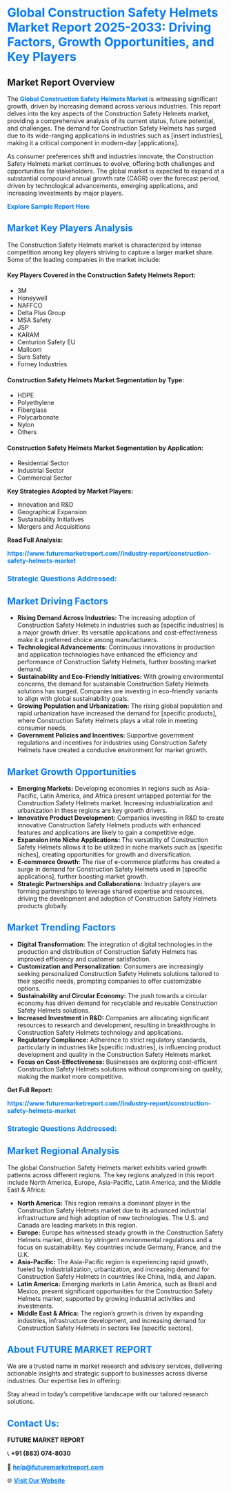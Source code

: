 <h1 style="color: #007BFF;">Global Construction Safety Helmets Market Report 2025-2033: Driving Factors, Growth Opportunities, and Key Players</h1>

<section id="overview">
<h2>Market Report Overview</h2>
<p>The <a href="https://www.futuremarketreport.com//industry-report/construction-safety-helmets-market" style="color: #007BFF; text-decoration: none;"><strong>Global Construction Safety Helmets Market</strong></a> is witnessing significant growth, driven by increasing demand across various industries. This report delves into the key aspects of the Construction Safety Helmets market, providing a comprehensive analysis of its current status, future potential, and challenges. The demand for Construction Safety Helmets has surged due to its wide-ranging applications in industries such as [insert industries], making it a critical component in modern-day [applications].</p>
<p>As consumer preferences shift and industries innovate, the Construction Safety Helmets market continues to evolve, offering both challenges and opportunities for stakeholders. The global market is expected to expand at a substantial compound annual growth rate (CAGR) over the forecast period, driven by technological advancements, emerging applications, and increasing investments by major players.</p>
</section>

<section id="overview">
<p><a href="https://www.futuremarketreport.com//request-sample/reportId=51166" style="color: #007BFF; text-decoration: none;"><strong>Explore Sample Report Here</strong></a></p>
</section>

<section id="key-players">
<h2 style="color: #007BFF;">Market Key Players Analysis</h2>
<p>The Construction Safety Helmets market is characterized by intense competition among key players striving to capture a larger market share. Some of the leading companies in the market include:</p>
<h4>Key Players Covered in the Construction Safety Helmets Report:</h4>
<ul><li>3M</li><li>Honeywell</li><li>NAFFCO</li><li>Delta Plus Group</li><li>MSA Safety</li><li>JSP</li><li>KARAM</li><li>Centurion Safety EU</li><li>Mallcom</li><li>Sure Safety</li><li>Forney Industries</li></ul>
<h4>Construction Safety Helmets Market Segmentation by Type:</h4>
<ul><li>HDPE</li><li>Polyethylene</li><li>Fiberglass</li><li>Polycarbonate</li><li>Nylon</li><li>Others</li></ul>

<h4>Construction Safety Helmets Market Segmentation by Application:</h4>
<ul><li>Residential Sector</li><li>Industrial Sector</li><li>Commercial Sector</li></ul>
<p><strong>Key Strategies Adopted by Market Players:</strong></p>
<ul>
<li>Innovation and R&D</li>
<li>Geographical Expansion</li>
<li>Sustainability Initiatives</li>
<li>Mergers and Acquisitions</li>
</ul>
</section>

<section>
<p><strong>Read Full Analysis: </strong></p><a href="https://www.futuremarketreport.com//industry-report/construction-safety-helmets-market" style="color: #007BFF; text-decoration: none;"><strong>https://www.futuremarketreport.com//industry-report/construction-safety-helmets-market</strong></a>
<h3 style="color: #007BFF;">Strategic Questions Addressed:</h3>
</section>

<section id="driving-factors">
<h2 style="color: #007BFF;">Market Driving Factors</h2>
<ul>
<li><strong>Rising Demand Across Industries:</strong> The increasing adoption of Construction Safety Helmets in industries such as [specific industries] is a major growth driver. Its versatile applications and cost-effectiveness make it a preferred choice among manufacturers.</li>
<li><strong>Technological Advancements:</strong> Continuous innovations in production and application technologies have enhanced the efficiency and performance of Construction Safety Helmets, further boosting market demand.</li>
<li><strong>Sustainability and Eco-Friendly Initiatives:</strong> With growing environmental concerns, the demand for sustainable Construction Safety Helmets solutions has surged. Companies are investing in eco-friendly variants to align with global sustainability goals.</li>
<li><strong>Growing Population and Urbanization:</strong> The rising global population and rapid urbanization have increased the demand for [specific products], where Construction Safety Helmets plays a vital role in meeting consumer needs.</li>
<li><strong>Government Policies and Incentives:</strong> Supportive government regulations and incentives for industries using Construction Safety Helmets have created a conducive environment for market growth.</li>
</ul>
</section>

<section id="growth-opportunities">
<h2 style="color: #007BFF;">Market Growth Opportunities</h2>
<ul>
<li><strong>Emerging Markets:</strong> Developing economies in regions such as Asia-Pacific, Latin America, and Africa present untapped potential for the Construction Safety Helmets market. Increasing industrialization and urbanization in these regions are key growth drivers.</li>
<li><strong>Innovative Product Development:</strong> Companies investing in R&D to create innovative Construction Safety Helmets products with enhanced features and applications are likely to gain a competitive edge.</li>
<li><strong>Expansion into Niche Applications:</strong> The versatility of Construction Safety Helmets allows it to be utilized in niche markets such as [specific niches], creating opportunities for growth and diversification.</li>
<li><strong>E-commerce Growth:</strong> The rise of e-commerce platforms has created a surge in demand for Construction Safety Helmets used in [specific applications], further boosting market growth.</li>
<li><strong>Strategic Partnerships and Collaborations:</strong> Industry players are forming partnerships to leverage shared expertise and resources, driving the development and adoption of Construction Safety Helmets products globally.</li>
</ul>
</section>

<section id="trending-factors">
<h2 style="color: #007BFF;">Market Trending Factors</h2>
<ul>
<li><strong>Digital Transformation:</strong> The integration of digital technologies in the production and distribution of Construction Safety Helmets has improved efficiency and customer satisfaction.</li>
<li><strong>Customization and Personalization:</strong> Consumers are increasingly seeking personalized Construction Safety Helmets solutions tailored to their specific needs, prompting companies to offer customizable options.</li>
<li><strong>Sustainability and Circular Economy:</strong> The push towards a circular economy has driven demand for recyclable and reusable Construction Safety Helmets solutions.</li>
<li><strong>Increased Investment in R&D:</strong> Companies are allocating significant resources to research and development, resulting in breakthroughs in Construction Safety Helmets technology and applications.</li>
<li><strong>Regulatory Compliance:</strong> Adherence to strict regulatory standards, particularly in industries like [specific industries], is influencing product development and quality in the Construction Safety Helmets market.</li>
<li><strong>Focus on Cost-Effectiveness:</strong> Businesses are exploring cost-efficient Construction Safety Helmets solutions without compromising on quality, making the market more competitive.</li>
</ul>
</section>

<section>
<p><strong>Get Full Report: </strong></p><a href="https://www.futuremarketreport.com//industry-report/construction-safety-helmets-market" style="color: #007BFF; text-decoration: none;"><strong>https://www.futuremarketreport.com//industry-report/construction-safety-helmets-market</strong></a>
<h3 style="color: #007BFF;">Strategic Questions Addressed:</h3>
</section>


<section id="regional-analysis">
<h2 style="color: #007BFF;">Market Regional Analysis</h2>
<p>The global Construction Safety Helmets market exhibits varied growth patterns across different regions. The key regions analyzed in this report include North America, Europe, Asia-Pacific, Latin America, and the Middle East & Africa:</p>
<ul>
<li><strong>North America:</strong> This region remains a dominant player in the Construction Safety Helmets market due to its advanced industrial infrastructure and high adoption of new technologies. The U.S. and Canada are leading markets in this region.</li>
<li><strong>Europe:</strong> Europe has witnessed steady growth in the Construction Safety Helmets market, driven by stringent environmental regulations and a focus on sustainability. Key countries include Germany, France, and the U.K.</li>
<li><strong>Asia-Pacific:</strong> The Asia-Pacific region is experiencing rapid growth, fueled by industrialization, urbanization, and increasing demand for Construction Safety Helmets in countries like China, India, and Japan.</li>
<li><strong>Latin America:</strong> Emerging markets in Latin America, such as Brazil and Mexico, present significant opportunities for the Construction Safety Helmets market, supported by growing industrial activities and investments.</li>
<li><strong>Middle East & Africa:</strong> The region’s growth is driven by expanding industries, infrastructure development, and increasing demand for Construction Safety Helmets in sectors like [specific sectors].</li>
</ul>
</section>

<footer>
<h2 style="color: #007BFF;">About FUTURE MARKET REPORT</h2>
<p>We are a trusted name in market research and advisory services, delivering actionable insights and strategic support to businesses across diverse industries. Our expertise lies in offering:</p>

<p>Stay ahead in today’s competitive landscape with our tailored research solutions.</p>

<h2 style="color: #007BFF;">Contact Us:</h2>
<p><strong>FUTURE MARKET REPORT</strong></p>
<p>📞 <strong>+91 (883) 074-8030</strong></p>
<p>📧 <strong><a href="mailto:help@futuremarketreport.com" style="color: #007BFF;">help@futuremarketreport.com</a></strong></p>
<p>🌐 <strong><a href="https://www.futuremarketreport.com/" style="color: #007BFF;">Visit Our Website</a></strong></p>
</footer>